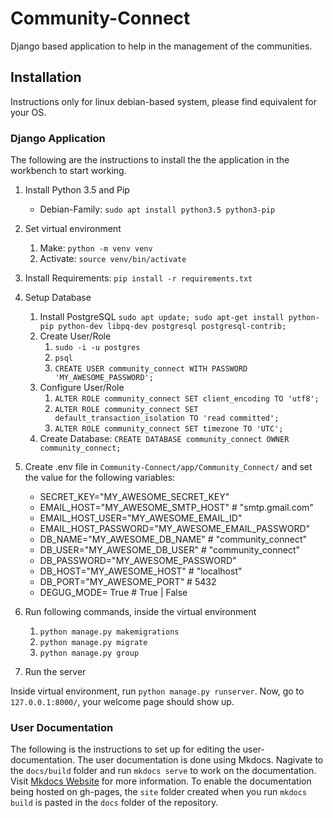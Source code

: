 # Community-Connect

Django based application to help in the management of the communities.

## Installation

Instructions only for linux debian-based system,
please find equivalent for your OS.

### Django Application

The following are the instructions to install the the application in the workbench to start working.

1. Install Python 3.5 and Pip
    - Debian-Family: `sudo apt install python3.5 python3-pip`
2. Set virtual environment
    1. Make: `python -m venv venv`
    2. Activate: `source venv/bin/activate`
3. Install Requirements: `pip install -r requirements.txt`
4. Setup Database
    1. Install PostgreSQL
    `sudo apt update; sudo apt-get install python-pip python-dev libpq-dev postgresql postgresql-contrib;`
    2. Create User/Role
        1. `sudo -i -u postgres`
        2. `psql`
        3. `CREATE USER community_connect WITH PASSWORD 'MY_AWESOME_PASSWORD';`
    3. Configure User/Role
        1. `ALTER ROLE community_connect SET client_encoding TO 'utf8';`
        2. `ALTER ROLE community_connect SET default_transaction_isolation TO 'read committed';`
        3. `ALTER ROLE community_connect SET timezone TO 'UTC';`
    4. Create Database: `CREATE DATABASE community_connect OWNER community_connect;`
5. Create .env file in  `Community-Connect/app/Community_Connect/` and set the value for the following variables:
    - SECRET_KEY="MY_AWESOME_SECRET_KEY"
    - EMAIL_HOST="MY_AWESOME_SMTP_HOST" # "smtp.gmail.com"
    - EMAIL_HOST_USER="MY_AWESOME_EMAIL_ID"
    - EMAIL_HOST_PASSWORD="MY_AWESOME_EMAIL_PASSWORD"
    - DB_NAME="MY_AWESOME_DB_NAME" # "community_connect"
    - DB_USER="MY_AWESOME_DB_USER" # "community_connect"
    - DB_PASSWORD="MY_AWESOME_PASSWORD"
    - DB_HOST="MY_AWESOME_HOST" # "localhost"
    - DB_PORT="MY_AWESOME_PORT" # 5432
    - DEGUG_MODE= True # True | False

6. Run following commands, inside the virtual environment
    1. `python manage.py makemigrations`
    2. `python manage.py migrate`
    3. `python manage.py group`
7. Run the server

Inside virtual environment, run `python manage.py runserver`.
Now, go to `127.0.0.1:8000/`, your welcome page should show up.

### User Documentation

The following is the instructions to set up for editing the user-documentation.
The user documentation is done using Mkdocs.
Nagivate to the `docs/build` folder and run `mkdocs serve` to work on the documentation.
Visit [Mkdocs Website](http://www.mkdocs.org) for more information.
To enable the documentation being hosted on gh-pages, the `site` folder created when you run `mkdocs build`
is pasted in the `docs` folder of the repository.
